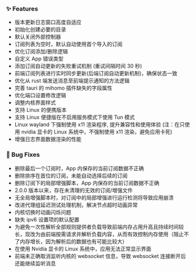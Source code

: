 ### ✨ Features

- 版本更新日志窗口高度自适应
- 初始化创建必要的目录
- 默认关闭外部控制器
- 订阅列表为空时，默认自动使用首个导入的订阅
- 优化订阅添加/删除逻辑
- 自定义 App 错误类型
- 添加订阅自动更新的失败重试机制 (重试间隔时间 30 秒)
- 前端订阅列表进行实时同步更新(后端订阅自动更新机制)，确保状态一致
- 优化从 rust 端发送消息至前端提示通知的方法逻辑
- 完善 tauri 的 mihomo 插件缺失的字段属性
- 优化端口设置修改逻辑
- 调整内核界面样式
- 支持 Linux 的便携版本
- 支持 Linux 便捷版在不启用服务模式下使用 Tun 模式
- Linux wayland 下强制使用 x11 渲染程序, 提升兼容性和使用体验 (注：在只使用 nvidia 显卡的 Linux 系统中，不强制使用 x11 渲染，避免应用卡死)
- 增强日志界面数据渲染的性能

### 🐛 Bug Fixes

- 删除最后一个订阅时，App 内保存的当前订阅数据不正确
- 删除排序在首位的订阅，未能自动选择后续的订阅
- 删除订阅下的局部增强脚本，App 内保存的当前订阅数据不正确
- 2.0.0 版本以来，存在未清理的无效的订阅/增强文件
- 无全局增强脚本时，对订阅中的局部增强进行运行检测将导致应用崩溃
- 改进代理组延迟测试处理机制，解决节点超时动画异常
- 内核切换时动画闪烁问题
- 缺失 ipv6 设置项的默认配置
- 为避免一次性解析全部规则提供者负载导致前端内存占用升高且持续时间较长，现改为由前端按需请求并解析负载内容，从而有效控制内存使用（阻止不了内存增长，因为解析后的数据也有可能比较大）
- 在使用 Nvidia 显卡的 Linux 系统中，应用无法正常显示界面
- 前端未正确取消监听内核的 websocket 信息，导致 websocket 连接断开后还能继续监听消息

